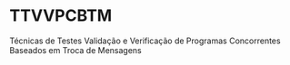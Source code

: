 # TTVVPCBTM
Técnicas de Testes Validação e Verificação de Programas Concorrentes Baseados em Troca de Mensagens

